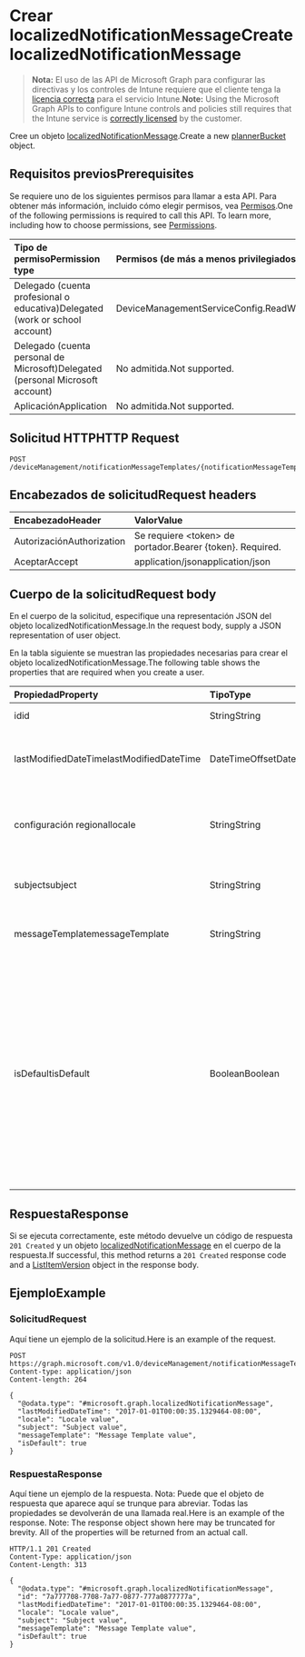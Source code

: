 # <a name="create-localizednotificationmessage"></a><span data-ttu-id="bdb78-101">Crear localizedNotificationMessage</span><span class="sxs-lookup"><span data-stu-id="bdb78-101">Create localizedNotificationMessage</span></span>

> <span data-ttu-id="bdb78-102">**Nota:** El uso de las API de Microsoft Graph para configurar las directivas y los controles de Intune requiere que el cliente tenga la [licencia correcta](https://go.microsoft.com/fwlink/?linkid=839381) para el servicio Intune.</span><span class="sxs-lookup"><span data-stu-id="bdb78-102">**Note:** Using the Microsoft Graph APIs to configure Intune controls and policies still requires that the Intune service is [correctly licensed](https://go.microsoft.com/fwlink/?linkid=839381) by the customer.</span></span>

<span data-ttu-id="bdb78-103">Cree un objeto [localizedNotificationMessage](../resources/intune_notification_localizednotificationmessage.md).</span><span class="sxs-lookup"><span data-stu-id="bdb78-103">Create a new [plannerBucket](../resources/intune_notification_localizednotificationmessage.md) object.</span></span>
## <a name="prerequisites"></a><span data-ttu-id="bdb78-104">Requisitos previos</span><span class="sxs-lookup"><span data-stu-id="bdb78-104">Prerequisites</span></span>
<span data-ttu-id="bdb78-p101">Se requiere uno de los siguientes permisos para llamar a esta API. Para obtener más información, incluido cómo elegir permisos, vea [Permisos](../../../concepts/permissions_reference.md).</span><span class="sxs-lookup"><span data-stu-id="bdb78-p101">One of the following permissions is required to call this API. To learn more, including how to choose permissions, see [Permissions](../../../concepts/permissions_reference.md).</span></span>

|<span data-ttu-id="bdb78-107">Tipo de permiso</span><span class="sxs-lookup"><span data-stu-id="bdb78-107">Permission type</span></span>|<span data-ttu-id="bdb78-108">Permisos (de más a menos privilegiados)</span><span class="sxs-lookup"><span data-stu-id="bdb78-108">Permissions (from least to most privileged)</span></span>|
|:---|:---|
|<span data-ttu-id="bdb78-109">Delegado (cuenta profesional o educativa)</span><span class="sxs-lookup"><span data-stu-id="bdb78-109">Delegated (work or school account)</span></span>|<span data-ttu-id="bdb78-110">DeviceManagementServiceConfig.ReadWrite.All</span><span class="sxs-lookup"><span data-stu-id="bdb78-110">DeviceManagementServiceConfig.ReadWrite.All</span></span>|
|<span data-ttu-id="bdb78-111">Delegado (cuenta personal de Microsoft)</span><span class="sxs-lookup"><span data-stu-id="bdb78-111">Delegated (personal Microsoft account)</span></span>|<span data-ttu-id="bdb78-112">No admitida.</span><span class="sxs-lookup"><span data-stu-id="bdb78-112">Not supported.</span></span>|
|<span data-ttu-id="bdb78-113">Aplicación</span><span class="sxs-lookup"><span data-stu-id="bdb78-113">Application</span></span>|<span data-ttu-id="bdb78-114">No admitida.</span><span class="sxs-lookup"><span data-stu-id="bdb78-114">Not supported.</span></span>|

## <a name="http-request"></a><span data-ttu-id="bdb78-115">Solicitud HTTP</span><span class="sxs-lookup"><span data-stu-id="bdb78-115">HTTP Request</span></span>
<!-- {
  "blockType": "ignored"
}
-->
``` http
POST /deviceManagement/notificationMessageTemplates/{notificationMessageTemplateId}/localizedNotificationMessages
```

## <a name="request-headers"></a><span data-ttu-id="bdb78-116">Encabezados de solicitud</span><span class="sxs-lookup"><span data-stu-id="bdb78-116">Request headers</span></span>
|<span data-ttu-id="bdb78-117">Encabezado</span><span class="sxs-lookup"><span data-stu-id="bdb78-117">Header</span></span>|<span data-ttu-id="bdb78-118">Valor</span><span class="sxs-lookup"><span data-stu-id="bdb78-118">Value</span></span>|
|:---|:---|
|<span data-ttu-id="bdb78-119">Autorización</span><span class="sxs-lookup"><span data-stu-id="bdb78-119">Authorization</span></span>|<span data-ttu-id="bdb78-120">Se requiere &lt;token&gt; de portador.</span><span class="sxs-lookup"><span data-stu-id="bdb78-120">Bearer {token}. Required.</span></span>|
|<span data-ttu-id="bdb78-121">Aceptar</span><span class="sxs-lookup"><span data-stu-id="bdb78-121">Accept</span></span>|<span data-ttu-id="bdb78-122">application/json</span><span class="sxs-lookup"><span data-stu-id="bdb78-122">application/json</span></span>|

## <a name="request-body"></a><span data-ttu-id="bdb78-123">Cuerpo de la solicitud</span><span class="sxs-lookup"><span data-stu-id="bdb78-123">Request body</span></span>
<span data-ttu-id="bdb78-124">En el cuerpo de la solicitud, especifique una representación JSON del objeto localizedNotificationMessage.</span><span class="sxs-lookup"><span data-stu-id="bdb78-124">In the request body, supply a JSON representation of user object.</span></span>

<span data-ttu-id="bdb78-125">En la tabla siguiente se muestran las propiedades necesarias para crear el objeto localizedNotificationMessage.</span><span class="sxs-lookup"><span data-stu-id="bdb78-125">The following table shows the properties that are required when you create a user.</span></span>

|<span data-ttu-id="bdb78-126">Propiedad</span><span class="sxs-lookup"><span data-stu-id="bdb78-126">Property</span></span>|<span data-ttu-id="bdb78-127">Tipo</span><span class="sxs-lookup"><span data-stu-id="bdb78-127">Type</span></span>|<span data-ttu-id="bdb78-128">Descripción</span><span class="sxs-lookup"><span data-stu-id="bdb78-128">Description</span></span>|
|:---|:---|:---|
|<span data-ttu-id="bdb78-129">id</span><span class="sxs-lookup"><span data-stu-id="bdb78-129">id</span></span>|<span data-ttu-id="bdb78-130">String</span><span class="sxs-lookup"><span data-stu-id="bdb78-130">String</span></span>|<span data-ttu-id="bdb78-131">Clave de la entidad.</span><span class="sxs-lookup"><span data-stu-id="bdb78-131">Key of the setting.</span></span>|
|<span data-ttu-id="bdb78-132">lastModifiedDateTime</span><span class="sxs-lookup"><span data-stu-id="bdb78-132">lastModifiedDateTime</span></span>|<span data-ttu-id="bdb78-133">DateTimeOffset</span><span class="sxs-lookup"><span data-stu-id="bdb78-133">DateTimeOffset</span></span>|<span data-ttu-id="bdb78-134">Fecha y hora en la que se modificó el objeto por última vez.</span><span class="sxs-lookup"><span data-stu-id="bdb78-134">Indicates the date the object was last modified.</span></span>|
|<span data-ttu-id="bdb78-135">configuración regional</span><span class="sxs-lookup"><span data-stu-id="bdb78-135">locale</span></span>|<span data-ttu-id="bdb78-136">String</span><span class="sxs-lookup"><span data-stu-id="bdb78-136">String</span></span>|<span data-ttu-id="bdb78-137">La configuración regional para la que se destina este mensaje.</span><span class="sxs-lookup"><span data-stu-id="bdb78-137">The Locale for which this message is destined.</span></span>|
|<span data-ttu-id="bdb78-138">subject</span><span class="sxs-lookup"><span data-stu-id="bdb78-138">subject</span></span>|<span data-ttu-id="bdb78-139">String</span><span class="sxs-lookup"><span data-stu-id="bdb78-139">String</span></span>|<span data-ttu-id="bdb78-140">El asunto de la plantilla del mensaje.</span><span class="sxs-lookup"><span data-stu-id="bdb78-140">The Message Template Subject.</span></span>|
|<span data-ttu-id="bdb78-141">messageTemplate</span><span class="sxs-lookup"><span data-stu-id="bdb78-141">messageTemplate</span></span>|<span data-ttu-id="bdb78-142">String</span><span class="sxs-lookup"><span data-stu-id="bdb78-142">String</span></span>|<span data-ttu-id="bdb78-143">El contenido de la plantilla del mensaje.</span><span class="sxs-lookup"><span data-stu-id="bdb78-143">The Message Template content.</span></span>|
|<span data-ttu-id="bdb78-144">isDefault</span><span class="sxs-lookup"><span data-stu-id="bdb78-144">isDefault</span></span>|<span data-ttu-id="bdb78-145">Boolean</span><span class="sxs-lookup"><span data-stu-id="bdb78-145">Boolean</span></span>|<span data-ttu-id="bdb78-146">Marca para indicar si se trata de la configuración regional predeterminada para la reserva del idioma.</span><span class="sxs-lookup"><span data-stu-id="bdb78-146">Flag to indicate whether or not this is the default locale for language fallback.</span></span> <span data-ttu-id="bdb78-147">Solo se puede establecer esta marca.</span><span class="sxs-lookup"><span data-stu-id="bdb78-147">This flag can only be set.</span></span> <span data-ttu-id="bdb78-148">Para eliminarla, establezca esta propiedad en true en otro mensaje de notificación localizado.</span><span class="sxs-lookup"><span data-stu-id="bdb78-148">To unset, set this property to true on another Localized Notification Message.</span></span>|



## <a name="response"></a><span data-ttu-id="bdb78-149">Respuesta</span><span class="sxs-lookup"><span data-stu-id="bdb78-149">Response</span></span>
<span data-ttu-id="bdb78-150">Si se ejecuta correctamente, este método devuelve un código de respuesta `201 Created` y un objeto [localizedNotificationMessage](../resources/intune_notification_localizednotificationmessage.md) en el cuerpo de la respuesta.</span><span class="sxs-lookup"><span data-stu-id="bdb78-150">If successful, this method returns a `201 Created` response code and a [ListItemVersion](../resources/intune_notification_localizednotificationmessage.md) object in the response body.</span></span>

## <a name="example"></a><span data-ttu-id="bdb78-151">Ejemplo</span><span class="sxs-lookup"><span data-stu-id="bdb78-151">Example</span></span>
### <a name="request"></a><span data-ttu-id="bdb78-152">Solicitud</span><span class="sxs-lookup"><span data-stu-id="bdb78-152">Request</span></span>
<span data-ttu-id="bdb78-153">Aquí tiene un ejemplo de la solicitud.</span><span class="sxs-lookup"><span data-stu-id="bdb78-153">Here is an example of the request.</span></span>
``` http
POST https://graph.microsoft.com/v1.0/deviceManagement/notificationMessageTemplates/{notificationMessageTemplateId}/localizedNotificationMessages
Content-type: application/json
Content-length: 264

{
  "@odata.type": "#microsoft.graph.localizedNotificationMessage",
  "lastModifiedDateTime": "2017-01-01T00:00:35.1329464-08:00",
  "locale": "Locale value",
  "subject": "Subject value",
  "messageTemplate": "Message Template value",
  "isDefault": true
}
```

### <a name="response"></a><span data-ttu-id="bdb78-154">Respuesta</span><span class="sxs-lookup"><span data-stu-id="bdb78-154">Response</span></span>
<span data-ttu-id="bdb78-p103">Aquí tiene un ejemplo de la respuesta. Nota: Puede que el objeto de respuesta que aparece aquí se trunque para abreviar. Todas las propiedades se devolverán de una llamada real.</span><span class="sxs-lookup"><span data-stu-id="bdb78-p103">Here is an example of the response. Note: The response object shown here may be truncated for brevity. All of the properties will be returned from an actual call.</span></span>
``` http
HTTP/1.1 201 Created
Content-Type: application/json
Content-Length: 313

{
  "@odata.type": "#microsoft.graph.localizedNotificationMessage",
  "id": "7a777708-7708-7a77-0877-777a0877777a",
  "lastModifiedDateTime": "2017-01-01T00:00:35.1329464-08:00",
  "locale": "Locale value",
  "subject": "Subject value",
  "messageTemplate": "Message Template value",
  "isDefault": true
}
```



